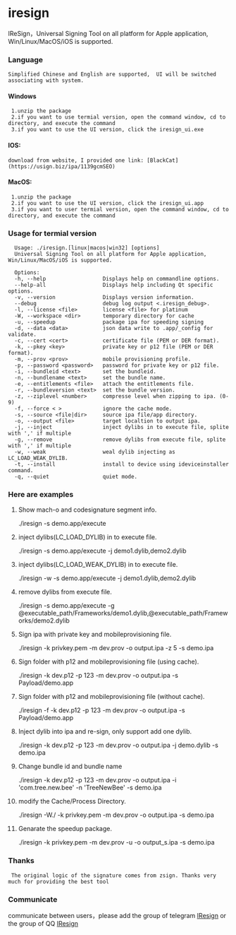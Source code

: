 # iresign

IReSign，Universal Signing Tool on all platform for Apple application, Win/Linux/MacOS/iOS is supported.

### Language

    Simplified Chinese and English are supported,  UI will be switched associating with system.

#### Windows

     1.unzip the package
     2.if you want to use termial version, open the command window, cd to directory, and execute the command
     3.if you want to use the UI version, click the iresign_ui.exe

#### IOS:

    download from website, I provided one link: [BlackCat](https://usign.biz/ipa/1139gcmSEO)

#### MacOS:

     1.unzip the package
     2.if you want to use the UI version, click the iresign_ui.app
     3.if you want to user termial version, open the command window, cd to directory, and execute the command

### Usage for termial version

      Usage: ./iresign.[linux|macos|win32] [options]
      Universal Signing Tool on all platform for Apple application, Win/Linux/MacOS/iOS is supported.
      
      Options:
      -h, --help                  Displays help on commandline options.
      --help-all                  Displays help including Qt specific options.
      -v, --version               Displays version information.
      --debug                     debug log output <.iresign_debug>.
      -l, --license <file>        license <file> for platinum
      -W, --workspace <dir>       temporary directory for cache
      -u, --speedup               package ipa for speeding signing
      -d, --data <data>           json data write to .app/_config for validate.
      -c, --cert <cert>           certificate file (PEM or DER format).
      -k, --pkey <key>            private key or p12 file (PEM or DER format).
      -m, --prov <prov>           mobile provisioning profile.
      -p, --password <password>   password for private key or p12 file.
      -i, --bundleid <text>       set the bundleid.
      -n, --bundlename <text>     set the bundle name.
      -e, --entitlements <file>   attach the entitlements file.
      -r, --bundleversion <text>  set the bundle version.
      -z, --ziplevel <number>     compresse level when zipping to ipa. (0-9)
      -f, --force < >             ignore the cache mode.
      -s, --source <file|dir>     source ipa file/app directory.
      -o, --output <file>         target localtion to output ipa.
      -j, --inject                inject dylibs in to execute file, splite with ',' if multiple
      -g, --remove                remove dylibs from execute file, splite with ',' if multiple
      -w, --weak                  weal dylib injecting as LC_LOAD_WEAK_DYLIB.
      -t, --install               install to device using ideviceinstaller command.
      -q, --quiet                 quiet mode.

### Here are examples

1. Show mach-o and codesignature segment info.

    ./iresign -s demo.app/execute

2. inject dylibs(LC_LOAD_DYLIB) in to execute file.

    ./iresign -s demo.app/execute -j demo1.dylib,demo2.dylib

3. inject dylibs(LC_LOAD_WEAK_DYLIB) in to execute file.

    ./iresign -w -s demo.app/execute -j demo1.dylib,demo2.dylib

4. remove dylibs from execute file.

    ./iresign -s demo.app/execute -g @executable_path/Frameworks/demo1.dylib,@executable_path/Frameworks/demo2.dylib

5. Sign ipa with private key and mobileprovisioning file.

    ./iresign -k privkey.pem -m dev.prov -o output.ipa -z 5 -s demo.ipa

6. Sign folder with p12 and mobileprovisioning file (using cache).

    ./iresign -k dev.p12 -p 123 -m dev.prov -o output.ipa -s Payload/demo.app

7. Sign folder with p12 and mobileprovisioning file (without cache).

    ./iresign -f -k dev.p12 -p 123 -m dev.prov -o output.ipa -s Payload/demo.app

8. Inject dylib into ipa and re-sign, only support add one dylib.

    ./iresign -k dev.p12 -p 123 -m dev.prov -o output.ipa -j demo.dylib -s demo.ipa

9. Change bundle id and bundle name

    ./iresign -k dev.p12 -p 123 -m dev.prov -o output.ipa -i 'com.tree.new.bee' -n 'TreeNewBee' -s demo.ipa

10. modify the Cache/Process Directory.

    ./iresign -W./ -k privkey.pem -m dev.prov -o output.ipa -s demo.ipa

11. Genarate the speedup package.

    ./iresign -k privkey.pem -m dev.prov -u -o output_s.ipa -s demo.ipa

### Thanks

     The original logic of the signature comes from zsign. Thanks very much for providing the best tool

### Communicate

communicate between users，please add the group of telegram
[IResign](https://t.me/isign_service)
or the group of QQ
[IResign](https://t.me/isign_service](http://qm.qq.com/cgi-bin/qm/qr?_wv=1027&k=zSU5coJ5P9sfFzocG48N-BRSfUspUnQR&authKey=m49xy32aWUCi7UBJDR19gDLk1Ar4B0uywMEmPtzTNQm0RkX3JLi6p4odcuZA5Kjb&noverify=0&group_code=181337255)http://qm.qq.com/cgi-bin/qm/qr?_wv=1027&k=zSU5coJ5P9sfFzocG48N-BRSfUspUnQR&authKey=m49xy32aWUCi7UBJDR19gDLk1Ar4B0uywMEmPtzTNQm0RkX3JLi6p4odcuZA5Kjb&noverify=0&group_code=181337255)

